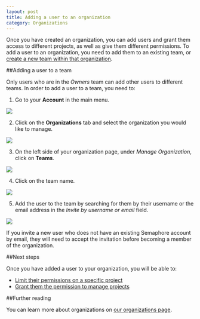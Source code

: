 ```yaml
---
layout: post
title: Adding a user to an organization
category: Organizations
---
```


Once you have created an organization, you can add users and grant them access
to different projects, as well as give them different permissions. To add a user
 to an organization, you need to add them to an existing team, or
[create a new team within that organization](/docs/organizations/creating-a-team.html).

##Adding a user to a team

Only users who are in the _Owners_ team can add other users to different teams.
In order to add a user to a team, you need to:

1. Go to your **Account** in the main menu.

  <img src="/docs/assets/img/setting-up-an-organization/account.png" class="img-responsive img-bordered">

2. Click on the **Organizations** tab and select the organization you would like
to manage.

 <img src="/docs/assets/img/can-i-limit-the-permissions-a-user-has-on-a-specific-project/select-organization.png" class="img-responsive img-bordered">

3. On the left side of your organization page, under _Manage Organization_,
click on **Teams**.

 <img src="/docs/assets/img/can-i-limit-the-permissions-a-user-has-on-a-specific-project/teams.png" class="img-responsive img-bordered">

4. Click on the team name.

 <img src="/docs/assets/img/can-i-limit-the-permissions-a-user-has-on-a-specific-project/team-name.png" class="img-responsive img-bordered">

5. Add the user to the team by searching for them by their username
or the email address in the _Invite by username or email_ field.

 <img src="/docs/assets/img/adding-a-user-to-an-organization/add-user-to-a-team.png" class="img-responsive img-bordered">

If you invite a new user who does not have an existing Semaphore account by
email, they will need to accept the invitation before becoming a member of the
organization.

##Next steps

Once you have added a user to your organization, you will be able to:

- [Limit their permissions on a specific project](/docs/organizations/can-i-limit-the-permissions-a-user-has-on-a-specific-project.html)
- [Grant them the permission to manage projects](/docs/organizations/granting-users-permission-to-manage-projects-within-an-organization.html)

##Further reading

You can learn more about organizations on [our organizations page](/docs/organizations.html).
